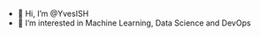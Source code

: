 - 👋 Hi, I’m @YvesISH
- 👀 I’m interested in Machine Learning, Data Science and DevOps

<!---
YvesISH/YvesISH is a ✨ special ✨ repository because its `README.md` (this file) appears on your GitHub profile.
You can click the Preview link to take a look at your changes.
--->
